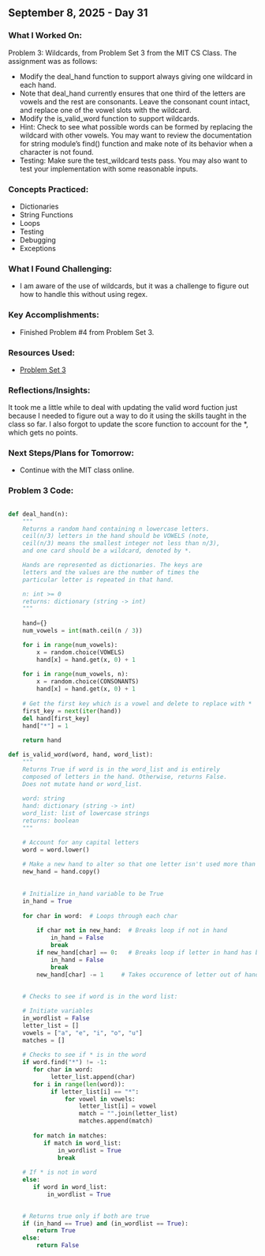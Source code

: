 ## September 8, 2025 - Day 31

### What I Worked On:  
Problem 3: Wildcards, from Problem Set 3 from the MIT CS Class. The assignment was as follows:
- Modify the deal_hand function to support always giving one wildcard in each hand. 
- Note that deal_hand currently ensures that one third of the letters are vowels and the rest are consonants. Leave the consonant count intact, and replace one of the vowel slots with the wildcard. 
- Modify the is_valid_word function to support wildcards. 
- Hint:​ Check to see what possible words can be formed by replacing the wildcard with other vowels. You may want to review the documentation for string module’s find() function and make note of its behavior when a character is not found. 
- Testing:​ Make sure the test_wildcard tests pass. You may also want to test your implementation with some reasonable inputs. 
  
### Concepts Practiced:  
- Dictionaries
- String Functions
- Loops
- Testing
- Debugging
- Exceptions
           
### What I Found Challenging:  
- I am aware of the use of wildcards, but it was a challenge to figure out how to handle this without using regex. 

### Key Accomplishments:  
- Finished Problem #4 from Problem Set 3.
    
### Resources Used:  
- [Problem Set 3](https://ocw.mit.edu/courses/6-0001-introduction-to-computer-science-and-programming-in-python-fall-2016/resources/ps3/)
  
### Reflections/Insights:
It took me a little while to deal with updating the valid word fuction just because I needed to figure out a way to do it using the skills taught in the class so far. I also forgot to update the score function to account for the *, which gets no points. 
  
### Next Steps/Plans for Tomorrow: 
- Continue with the MIT class online. 

### Problem 3 Code: 
```python

def deal_hand(n):
    """
    Returns a random hand containing n lowercase letters.
    ceil(n/3) letters in the hand should be VOWELS (note,
    ceil(n/3) means the smallest integer not less than n/3), 
    and one card should be a wildcard, denoted by *. 

    Hands are represented as dictionaries. The keys are
    letters and the values are the number of times the
    particular letter is repeated in that hand.

    n: int >= 0
    returns: dictionary (string -> int)
    """
    
    hand={}
    num_vowels = int(math.ceil(n / 3))

    for i in range(num_vowels):
        x = random.choice(VOWELS)
        hand[x] = hand.get(x, 0) + 1
    
    for i in range(num_vowels, n):    
        x = random.choice(CONSONANTS)
        hand[x] = hand.get(x, 0) + 1
    
    # Get the first key which is a vowel and delete to replace with *
    first_key = next(iter(hand))
    del hand[first_key]
    hand["*"] = 1
    
    return hand

def is_valid_word(word, hand, word_list):
    """
    Returns True if word is in the word_list and is entirely
    composed of letters in the hand. Otherwise, returns False.
    Does not mutate hand or word_list.
   
    word: string
    hand: dictionary (string -> int)
    word_list: list of lowercase strings
    returns: boolean
    """

    # Account for any capital letters
    word = word.lower()
    
    # Make a new hand to alter so that one letter isn't used more than once in the hand 
    new_hand = hand.copy()
    
    
    # Initialize in_hand variable to be True
    in_hand = True
        
    for char in word:  # Loops through each char
        
        if char not in new_hand:  # Breaks loop if not in hand
            in_hand = False
            break
        if new_hand[char] == 0:   # Breaks loop if letter in hand has been used up
            in_hand = False
            break
        new_hand[char] -= 1     # Takes occurence of letter out of hand
    
                    
    # Checks to see if word is in the word list:

    # Initiate variables
    in_wordlist = False
    letter_list = []
    vowels = ["a", "e", "i", "o", "u"]
    matches = []
    
    # Checks to see if * is in the word
    if word.find("*") != -1: 
       for char in word:
            letter_list.append(char)
       for i in range(len(word)):
            if letter_list[i] == "*":
                for vowel in vowels:
                    letter_list[i] = vowel
                    match = "".join(letter_list)
                    matches.append(match)
       
       for match in matches:
          if match in word_list:
              in_wordlist = True
              break
   
    # If * is not in word            
    else:
       if word in word_list:
           in_wordlist = True
    

    # Returns true only if both are true
    if (in_hand == True) and (in_wordlist == True):
        return True
    else:
        return False

```
